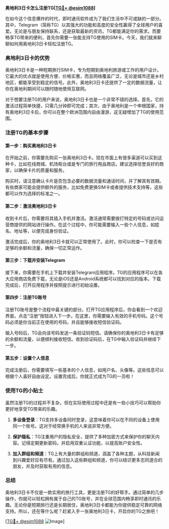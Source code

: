 **奥地利3日卡怎么注册TG[[TG💪+ @esim1088](https://t.me/s/esim1088)]**

在如今这个信息爆炸的时代，即时通讯软件成为了我们生活中不可或缺的一部分。其中，Telegram（简称TG）以其强大的功能和高度的安全性赢得了全球用户的喜爱。无论是与朋友保持联系，还是获取最新的资讯，TG都能满足你的需求。而要畅享TG带来的便利，首先你需要一张能支持TG使用的SIM卡。今天，我们就来聊聊如何用奥地利3日卡轻松注册TG。

### 奥地利3日卡的优势

奥地利3日卡是一种短期旅行SIM卡，专为短期到奥地利旅游或工作的用户设计。它最大的优点就是使用方便、价格实惠，而且网络覆盖广泛，无论是城市还是乡村地区，都能享受到稳定的信号。此外，奥地利3日卡还提供了一定的数据流量，让你在奥地利期间可以随时随地使用互联网。

对于想要注册TG的用户来说，奥地利3日卡也是一个非常不错的选择。首先，它的激活过程简单快捷，只需几分钟即可完成；其次，由于奥地利是一个申根国家，持有奥地利3日卡后，你可以在整个欧洲范围内自由漫游，这无疑增加了TG的使用范围。

### 注册TG的基本步骤

#### 第一步：购买奥地利3日卡

在开始之前，你需要先购买一张奥地利3日卡。现在市面上有很多渠道可以买到这种卡，比如在线商城、机场柜台或是专门的旅行用品商店。建议选择信誉良好的商家，以确保卡片的质量和服务。

购买时，请注意确认卡片是否包含必要的数据流量和通话时间，并了解其有效期。有些商家可能会提供额外的服务，比如免费更换SIM卡或者提供技术支持等，这些都可以作为选择的标准之一。

#### 第二步：激活奥地利3日卡

收到卡片后，你需要将其插入手机并激活。激活通常需要拨打特定的号码或访问运营商提供的网站进行操作。在这个过程中，你可能需要输入一些个人信息，如姓名、地址等，以便完成身份验证。

激活完成后，你的奥地利3日卡就可以正常使用了。此时，你可以检查一下是否有足够的余额和流量，确保一切正常运作。

#### 第三步：下载并安装Telegram

接下来，你需要在手机上下载并安装Telegram应用程序。TG的应用程序可以在各大应用商店免费下载，无论是iOS还是Android系统都可以找到对应的版本。下载完成后，打开应用程序并按照提示进行初始设置。

#### 第四步：注册TG账号

注册TG账号是整个流程中最关键的部分。打开TG应用程序后，你会看到一个欢迎界面，点击“注册”按钮进入下一步。在这里，你需要输入有效的手机号码。这个号码必须是你当前正在使用的号码，并且能够接收短信验证码。

输入号码后，TG会向该号码发送一条验证码短信。请确保你的奥地利3日卡有足够的余额和流量，以便顺利接收短信。收到验证码后，在TG中输入验证码并继续下一步。

#### 第五步：设置个人信息

完成注册后，你需要填写一些基本的个人信息，如用户名、头像等。这些信息可以根据个人喜好自由设定。设置完成后，你就正式成为TG的一员啦！

### 使用TG的小贴士

虽然注册TG的过程并不复杂，但在实际使用过程中还是有一些小技巧可以帮助你更好地享受TG带来的乐趣。

1. **多设备登录**：TG支持多设备同时登录，这意味着你可以在不同的设备上使用同一个账号。这对于经常换手机的人来说非常方便。
   
2. **保护隐私**：TG注重用户的隐私安全，提供了多种加密方式来保护你的聊天内容。记得定期更新密码，并启用双重认证功能，以提高账户安全性。

3. **加入群组和频道**：TG上有大量的群组和频道，涵盖了各种主题，从科技新闻到兴趣爱好应有尽有。通过加入这些群组和频道，你可以结识更多志同道合的朋友，并及时获取有用的信息。

### 总结

奥地利3日卡不仅是一款实用的旅行工具，更是注册TG的好帮手。通过简单的几步操作，你就可以轻松拥有属于自己的TG账号，并在全球范围内畅享即时通讯的乐趣。无论你是短期旅行还是长期居住，奥地利3日卡都能为你提供稳定可靠的网络支持。所以，还在等什么呢？赶紧入手一张奥地利3日卡，开启你的TG之旅吧！

[[TG💪+ @esim1088](https://t.me/s/esim1088) ![Image](https://i.postimg.cc/4NQfJmqS/Snipaste-2025-05-13-00-14-12.png)]